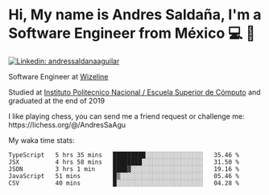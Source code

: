 # Hi, My name is Andres Saldaña, I'm a Software Engineer from México :computer: :boy:

[![Linkedin: andressaldanaaguilar](https://img.shields.io/badge/-andressaldanaaguilar-blue?style=flat-square&logo=Linkedin&logoColor=white&link=https://www.linkedin.com/in/thaianebraga/)](https://www.linkedin.com/in/andressaldanaaguilar)

<p>Software Engineer at <a href="https://www.wizeline.com/">Wizeline</a></p>
<p>Studied at <a href="https://en.wikipedia.org/wiki/ESCOM">Instituto Politecnico Nacional / Escuela Superior de Cómputo</a> and graduated at the end of 2019</p>
<p>I like playing chess, you can send me a friend request or challenge me: https://lichess.org/@/AndresSaAgu</p>

<p> My waka time stats: </p>

<!--START_SECTION:waka-->
```text
TypeScript   5 hrs 35 mins   █████████░░░░░░░░░░░░░░░░   35.46 % 
JSX          4 hrs 58 mins   ████████░░░░░░░░░░░░░░░░░   31.50 % 
JSON         3 hrs 1 min     ████▓░░░░░░░░░░░░░░░░░░░░   19.16 % 
JavaScript   51 mins         █▒░░░░░░░░░░░░░░░░░░░░░░░   05.46 % 
CSV          40 mins         █░░░░░░░░░░░░░░░░░░░░░░░░   04.28 % 
```
<!--END_SECTION:waka-->
